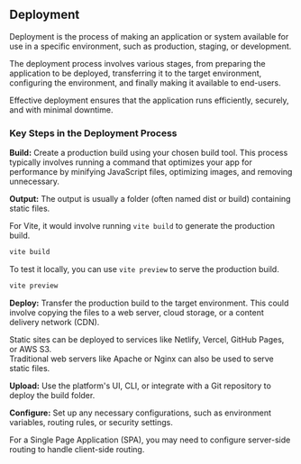 ## Deployment

Deployment is the process of making an application or system available for use in a specific environment, 
such as production, staging, or development. 

The deployment process involves various stages, from preparing the application to be deployed, 
transferring it to the target environment, configuring the environment, 
and finally making it available to end-users. 

Effective deployment ensures that the application runs efficiently, securely, and with minimal downtime.

### Key Steps in the Deployment Process

**Build:** Create a production build using your chosen build tool. 
This process typically involves running a command that optimizes your app for performance by minifying 
JavaScript files, optimizing images, and removing unnecessary.

**Output:** The output is usually a folder (often named dist or build) containing static files.

For Vite, it would involve running `vite build` to generate the production build.
```bash
vite build
```

To test it locally, you can use `vite preview` to serve the production build.
```bash 
vite preview
```

**Deploy:** Transfer the production build to the target environment.
This could involve copying the files to a web server, cloud storage, or a content delivery network (CDN).

Static sites can be deployed to services like Netlify, Vercel, GitHub Pages, or AWS S3.                                                                                     
Traditional web servers like Apache or Nginx can also be used to serve static files.

**Upload:** Use the platform's UI, CLI, or integrate with a Git repository to deploy the build folder.

**Configure:** Set up any necessary configurations, such as environment variables, routing rules, or security settings.

For a Single Page Application (SPA), you may need to configure server-side routing to handle client-side routing.


